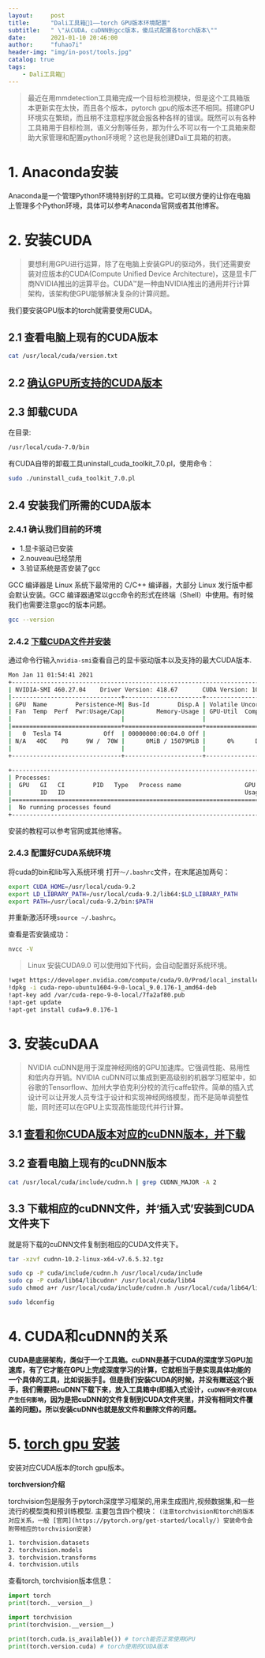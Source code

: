 ```yaml
---
layout:     post
title:      "Dali工具箱🔧1——torch GPU版本环境配置"
subtitle:   " \"从CUDA，cuDNN到gcc版本，傻瓜式配置各torch版本\""
date:       2021-01-10 20:46:00
author:     "fuhao7i"
header-img: "img/in-post/tools.jpg"
catalog: true
tags:
    - Dali工具箱🔧
---
```


> 最近在用mmdetection工具箱完成一个目标检测模块，但是这个工具箱版本更新实在太快，而且各个版本，pytorch gpu的版本还不相同。搭建GPU环境实在繁琐，而且稍不注意程序就会报各种各样的错误。既然可以有各种工具箱用于目标检测，语义分割等任务，那为什么不可以有一个工具箱来帮助大家管理和配置python环境呢？这也是我创建Dali工具箱的初衷。

# 1. Anaconda安装

Anaconda是一个管理Python环境特别好的工具箱。它可以很方便的让你在电脑上管理多个Python环境，具体可以参考Anaconda官网或者其他博客。

# 2. 安装CUDA

> 要想利用GPU进行运算，除了在电脑上安装GPU的驱动外，我们还需要安装对应版本的CUDA(Compute Unified Device Architecture)，这是显卡厂商NVIDIA推出的运算平台。CUDA™是一种由NVIDIA推出的通用并行计算架构，该架构使GPU能够解决复杂的计算问题。

我们要安装GPU版本的torch就需要使用CUDA。

## 2.1 查看电脑上现有的CUDA版本

```Bash
cat /usr/local/cuda/version.txt 
```

## 2.2 [确认GPU所支持的CUDA版本](https://developer.nvidia.com/zh-cn/cuda-gpus)

## 2.3 卸载CUDA

在目录:

```Bash
/usr/local/cuda-7.0/bin
```

有CUDA自带的卸载工具uninstall_cuda_toolkit_7.0.pl，使用命令：

```Bash
sudo ./uninstall_cuda_toolkit_7.0.pl
```

## 2.4 安装我们所需的CUDA版本

### 2.4.1 确认我们目前的环境

- 1.显卡驱动已安装
- 2.nouveau已经禁用
- 3.验证系统是否安装了gcc

GCC 编译器是 Linux 系统下最常用的 C/C++ 编译器，大部分 Linux 发行版中都会默认安装。GCC 编译器通常以gcc命令的形式在终端（Shell）中使用。有时候我们也需要注意gcc的版本问题。

```Bash
gcc --version
```

### 2.4.2 [下载CUDA文件并安装](https://developer.nvidia.com/zh-cn/cuda-downloads)

通过命令行输入`nvidia-smi`查看自己的显卡驱动版本以及支持的最大CUDA版本.

```Bash
Mon Jan 11 01:54:41 2021       
+-----------------------------------------------------------------------------+  
| NVIDIA-SMI 460.27.04    Driver Version: 418.67       CUDA Version: 10.1     |  
|-------------------------------+----------------------+----------------------+  
| GPU  Name        Persistence-M| Bus-Id        Disp.A | Volatile Uncorr. ECC |  
| Fan  Temp  Perf  Pwr:Usage/Cap|         Memory-Usage | GPU-Util  Compute M. |  
|                               |                      |               MIG M. |  
|===============================+======================+======================|  
|   0  Tesla T4            Off  | 00000000:00:04.0 Off |                    0 |  
| N/A   40C    P8     9W /  70W |      0MiB / 15079MiB |      0%      Default |  
|                               |                      |                 ERR! |  
+-------------------------------+----------------------+----------------------+  
                                                                                  
+-----------------------------------------------------------------------------+  
| Processes:                                                                  |  
|  GPU   GI   CI        PID   Type   Process name                  GPU Memory |  
|        ID   ID                                                   Usage      |  
|=============================================================================|  
|  No running processes found                                                 |  
+-----------------------------------------------------------------------------+  
```

安装的教程可以参考官网或其他博客。

### 2.4.3 配置好CUDA系统环境

将cuda的bin和lib写入系统环境
打开`～/.bashrc`文件，在末尾追加两句：
```Bash
export CUDA_HOME=/usr/local/cuda-9.2
export LD_LIBRARY_PATH=/usr/local/cuda-9.2/lib64:$LD_LIBRARY_PATH
export PATH=/usr/local/cuda-9.2/bin:$PATH
```
并重新激活环境`source ~/.bashrc`。

查看是否安装成功：
```Bash
nvcc -V
```

> Linux 安装CUDA9.0 可以使用如下代码，会自动配置好系统环境。

```Bash
!wget https://developer.nvidia.com/compute/cuda/9.0/Prod/local_installers/cuda-repo-ubuntu1604-9-0-local_9.0.176-1_amd64-deb
!dpkg -i cuda-repo-ubuntu1604-9-0-local_9.0.176-1_amd64-deb
!apt-key add /var/cuda-repo-9-0-local/7fa2af80.pub
!apt-get update
!apt-get install cuda=9.0.176-1
```

# 3. 安装cuDAA

> NVIDIA cuDNN是用于深度神经网络的GPU加速库。它强调性能、易用性和低内存开销。NVIDIA cuDNN可以集成到更高级别的机器学习框架中，如谷歌的Tensorflow、加州大学伯克利分校的流行caffe软件。简单的插入式设计可以让开发人员专注于设计和实现神经网络模型，而不是简单调整性能，同时还可以在GPU上实现高性能现代并行计算。

## 3.1 [查看和你CUDA版本对应的cuDNN版本，并下载](https://developer.nvidia.com/rdp/cudnn-archive)

## 3.2 查看电脑上现有的cuDNN版本

```Bash
cat /usr/local/cuda/include/cudnn.h | grep CUDNN_MAJOR -A 2
```

## 3.3 下载相应的cuDNN文件，并‘插入式’安装到CUDA文件夹下

就是将下载的cuDNN文件复制到相应的CUDA文件夹下。

```Bash
tar -xzvf cudnn-10.2-linux-x64-v7.6.5.32.tgz

sudo cp -P cuda/include/cudnn.h /usr/local/cuda/include
sudo cp -P cuda/lib64/libcudnn* /usr/local/cuda/lib64
sudo chmod a+r /usr/local/cuda/include/cudnn.h /usr/local/cuda/lib64/libcudnn*

sudo ldconfig
```

# 4. CUDA和cuDNN的关系

**CUDA是底层架构，类似于一个工具箱。cuDNN是基于CUDA的深度学习GPU加速库，有了它才能在GPU上完成深度学习的计算，它就相当于是实现具体功能的一个具体的工具，比如说扳手🔧。但是我们安装CUDA的时候，并没有赠送这个扳手，我们需要把cuDNN下载下来，放入工具箱中(即插入式设计，`cuDNN不会对CUDA产生任何影响`，因为是把cuDNN的文件复制到CUDA文件夹里，并没有相同文件覆盖的问题)。所以安装cuDNN也就是放文件和删除文件的问题。**

# 5. [torch gpu 安装](https://pytorch.org/get-started/locally/)

安装对应CUDA版本的torch gpu版本。

**torchversion介绍**

torchvision包是服务于pytorch深度学习框架的,用来生成图片,视频数据集,和一些流行的模型类和预训练模型. 主要包含四个模块：
`(注意torchvision和torch的版本对应关系，一般 [官网](https://pytorch.org/get-started/locally/) 安装命令会附带相应的torchvision安装)`

```Bash
1. torchvision.datasets
2. torchvision.models
3. torchvision.transforms
4. torchvision.utils
```

查看torch, torchvision版本信息：

```python
import torch
print(torch.__version__)

import torchvision
print(torchvision.__version__)

print(torch.cuda.is_available()) # torch能否正常使用GPU
print(torch.version.cuda) # torch使用的CUDA版本
```